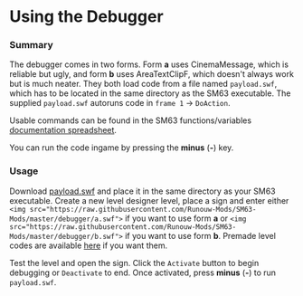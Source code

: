 # Using the Debugger

### Summary

The debugger comes in two forms. Form **a** uses CinemaMessage, which is reliable but ugly, and form **b** uses AreaTextClipF, which doesn't always work but is much neater.
They both load code from a file named `payload.swf`, which has to be located in the same directory as the SM63 executable.
The supplied `payload.swf` autoruns code in `frame 1` -> `DoAction`.

Usable commands can be found in the SM63 functions/variables [documentation spreadsheet](https://docs.google.com/document/d/13sxWrE0VPPTQm5_gqSrjqK4_DFgGBH04kK6z3PAy2w8/edit?usp=sharing).

You can run the code ingame by pressing the **minus** (**-**) key.

### Usage

Download [payload.swf](https://raw.githubusercontent.com/Runouw-Mods/SM63-Mods/master/debugger/payload.swf) and place it in the same directory as your SM63 executable. Create a new level designer level, place a sign and enter either `<img src="https://raw.githubusercontent.com/Runouw-Mods/SM63-Mods/master/debugger/a.swf">` if you want to use form **a** or `<img src="https://raw.githubusercontent.com/Runouw-Mods/SM63-Mods/master/debugger/b.swf">` if you want to use form **b**. 
Premade level codes are available [here](https://github.com/Runouw-Modders/SM63-Mods/blob/master/debugger/Debugging.md) if you want them.

Test the level and open the sign. Click the `Activate` button to begin debugging or `Deactivate` to end.
Once activated, press **minus** (**-**) to run `payload.swf`.
